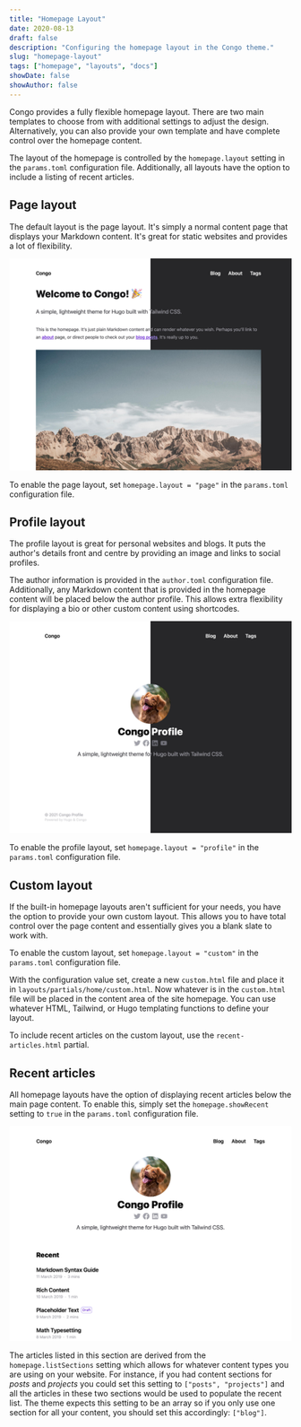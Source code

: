 ```yaml
---
title: "Homepage Layout"
date: 2020-08-13
draft: false
description: "Configuring the homepage layout in the Congo theme."
slug: "homepage-layout"
tags: ["homepage", "layouts", "docs"]
showDate: false
showAuthor: false
---
```


Congo provides a fully flexible homepage layout. There are two main templates to choose from with additional settings to adjust the design. Alternatively, you can also provide your own template and have complete control over the homepage content.

The layout of the homepage is controlled by the `homepage.layout` setting in the `params.toml` configuration file. Additionally, all layouts have the option to include a listing of recent articles.

## Page layout

The default layout is the page layout. It's simply a normal content page that displays your Markdown content. It's great for static websites and provides a lot of flexibility.

![Profile layout](home-page.jpg)

To enable the page layout, set `homepage.layout = "page"` in the `params.toml` configuration file.

## Profile layout

The profile layout is great for personal websites and blogs. It puts the author's details front and centre by providing an image and links to social profiles.

The author information is provided in the `author.toml` configuration file. Additionally, any Markdown content that is provided in the homepage content will be placed below the author profile. This allows extra flexibility for displaying a bio or other custom content using shortcodes.

![Profile layout](home-profile.jpg)

To enable the profile layout, set `homepage.layout = "profile"` in the `params.toml` configuration file.

## Custom layout

If the built-in homepage layouts aren't sufficient for your needs, you have the option to provide your own custom layout. This allows you to have total control over the page content and essentially gives you a blank slate to work with.

To enable the custom layout, set `homepage.layout = "custom"` in the `params.toml` configuration file.

With the configuration value set, create a new `custom.html` file and place it in `layouts/partials/home/custom.html`. Now whatever is in the `custom.html` file will be placed in the content area of the site homepage. You can use whatever HTML, Tailwind, or Hugo templating functions to define your layout.

To include recent articles on the custom layout, use the `recent-articles.html` partial.

## Recent articles

All homepage layouts have the option of displaying recent articles below the main page content. To enable this, simply set the `homepage.showRecent` setting to `true` in the `params.toml` configuration file.

![Profile layout with recent articles](home-profile-list.jpg)

The articles listed in this section are derived from the `homepage.listSections` setting which allows for whatever content types you are using on your website. For instance, if you had content sections for _posts_ and _projects_ you could set this setting to `["posts", "projects"]` and all the articles in these two sections would be used to populate the recent list. The theme expects this setting to be an array so if you only use one section for all your content, you should set this accordingly: `["blog"]`.
